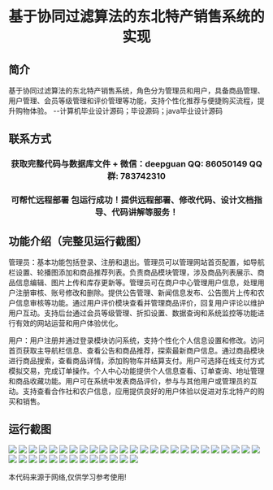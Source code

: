 <p><h1 align="center">基于协同过滤算法的东北特产销售系统的实现</h1></p>

## 简介
基于协同过滤算法的东北特产销售系统，角色分为管理员和用户，具备商品管理、用户管理、会员等级管理和评价管理等功能，支持个性化推荐与便捷购买流程，提升购物体验。    --计算机毕业设计源码；毕设源码；java毕业设计源码


## 联系方式
<p><h3 align="center">获取完整代码与数据库文件 + 微信：deepguan QQ: 86050149 QQ群: 783742310</h3></p>
<p><h3 align="center">可帮忙远程部署 包运行成功！提供远程部署、修改代码、设计文档指导、代码讲解等服务！</h3></p>

## 功能介绍（完整见运行截图）
管理员：基本功能包括登录、注册和退出。管理员可以管理网站首页配置，如导航栏设置、轮播图添加和商品推荐列表。负责商品模块管理，涉及商品列表展示、商品信息编辑、图片上传和库存更新等。管理员可在商户中心管理用户信息，处理用户注册审核、账号修改和删除。提供公告管理、新闻信息发布、公告图片上传和农户信息审核等功能。通过用户评价模块查看并管理商品评价，回复用户评论以维护用户互动。支持后台通过会员等级管理、折扣设置、数据查询和系统监控等功能进行有效的网站运营和用户体验优化。

用户：用户注册并通过登录模块访问系统，支持个性化个人信息设置和修改。访问首页获取主导航栏信息、查看公告和商品推荐，探索最新商户信息。通过商品模块进行商品搜索，查看商品详情，添加购物车并结算支付。用户可选择在线支付方式模拟交易，完成订单操作。个人中心功能提供个人信息查看、订单查询、地址管理和商品收藏功能。用户可在系统中发表商品评价，参与与其他用户或管理员的互动。支持查看合作社和农户信息，应用提供良好的用户体验以促进对东北特产的购买和销售。


## 运行截图
![](img/001.jpg)
![](img/002.jpg)
![](img/003.jpg)
![](img/004.jpg)
![](img/005.jpg)
![](img/006.jpg)
![](img/007.jpg)
![](img/008.jpg)
![](img/009.jpg)
![](img/010.jpg)
![](img/011.jpg)
![](img/012.jpg)
![](img/013.jpg)
![](img/014.jpg)
![](img/015.jpg)
![](img/016.jpg)
![](img/017.jpg)
![](img/018.jpg)
![](img/019.jpg)
![](img/020.jpg)
![](img/021.jpg)
![](img/022.jpg)
![](img/023.jpg)
![](img/024.jpg)
![](img/025.jpg)
![](img/026.jpg)
![](img/027.jpg)
![](img/028.jpg)
![](img/029.jpg)
![](img/030.jpg)
![](img/031.jpg)
![](img/032.jpg)
![](img/033.jpg)
![](img/034.jpg)
![](img/035.jpg)
![](img/036.jpg)
![](img/037.jpg)
![](img/038.jpg)

<p>本代码来源于网络,仅供学习参考使用!</p>
